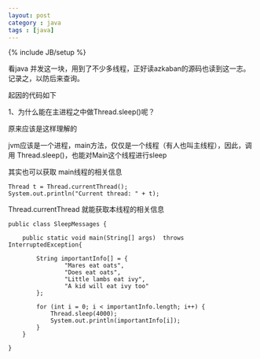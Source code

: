 ```yaml
---
layout: post
category : java 
tags : [java]
---
```

{% include JB/setup %}

看java 并发这一块，用到了不少多线程，正好读azkaban的源码也读到这一志。
记录之，以防后来查询。


起因的代码如下

1、为什么能在主进程之中做Thread.sleep()呢？

原来应该是这样理解的

jvm应该是一个进程，main方法，仅仅是一个线程（有人也叫主线程），因此，调用 Thread.sleep()，也能对Main这个线程进行sleep

其实也可以获取 main线程的相关信息



    Thread t = Thread.currentThread();
    System.out.println("Current thread: " + t);


Thread.currentThread 就能获取本线程的相关信息



    public class SleepMessages {

        public static void main(String[] args)  throws InterruptedException{

            String importantInfo[] = {
                    "Mares eat oats",
                    "Does eat oats",
                    "Little lambs eat ivy",
                    "A kid will eat ivy too"
            };
            
            for (int i = 0; i < importantInfo.length; i++) {
                Thread.sleep(4000);
                System.out.println(importantInfo[i]);
            }
        }

    }

